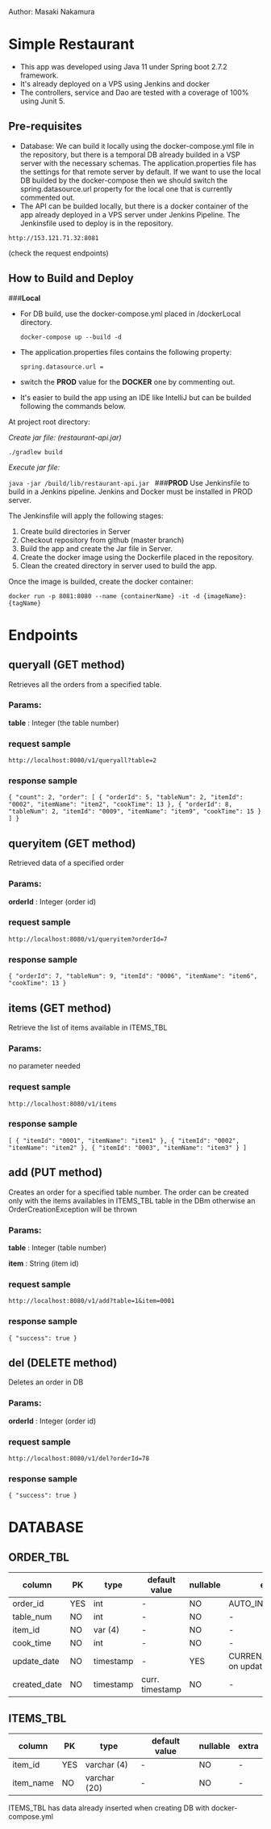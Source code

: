 Author: Masaki Nakamura

# Simple Restaurant 
* This app was developed using Java 11 under Spring boot 2.7.2 framework.
* It's already deployed on a VPS using Jenkins and docker 
* The controllers, service and Dao are tested with a coverage of 100% using Junit 5.

## Pre-requisites
* Database: We can build it locally using the docker-compose.yml file in the repository, but there is a temporal DB already builded in a VSP server with the necessary schemas. The application.properties file has the settings for that remote server by default. 
If we want to use the local DB builded by the docker-compose then we should switch the spring.datasource.url property for the local one that is currently commented out.
* The API can be builded locally, but there is a docker container of the app already deployed in a VPS server under Jenkins Pipeline. 
The Jenkinsfile used to deploy is in the repository. 

`http://153.121.71.32:8081`

(check the request endpoints)

## How to Build and Deploy

###**Local**
*  For DB build, use the docker-compose.yml placed in /dockerLocal directory.
   
   `docker-compose up --build -d`
   
*   The application.properties files contains the following property:

	`spring.datasource.url = 
`

* switch the **PROD** value for the **DOCKER** one by commenting out.

* It's easier to build the app using an IDE like IntelliJ but can be builded following the commands below.

At project root directory:

*Create jar file:  (restaurant-api.jar)*

    ./gradlew build
    
*Execute jar file:*

`java -jar /build/lib/restaurant-api.jar
`
###**PROD**
Use Jenkinsfile to build in a Jenkins pipeline.
Jenkins and Docker must be installed in PROD server.

The Jenkinsfile will apply the following stages:

1. Create build directories in Server 
2. Checkout repository from github (master branch)
3. Build the app and create the Jar file in Server.
4. Create the docker image using the Dockerfile placed in the repository.
5. Clean the created directory in server used to build the app.

Once the image is builded, create the docker container:

`docker run -p 8081:8080 --name {containerName} -it -d {imageName}:{tagName}`

# Endpoints

## queryall (GET method)
Retrieves all the orders from a specified table.
### Params:
**table** : Integer   (the table number)

### request sample
`http://localhost:8080/v1/queryall?table=2`

### response sample
`{
    "count": 2,
    "order": [
        {
            "orderId": 5,
            "tableNum": 2,
            "itemId": "0002",
            "itemName": "item2",
            "cookTime": 13
        },
        {
            "orderId": 8,
            "tableNum": 2,
            "itemId": "0009",
            "itemName": "item9",
            "cookTime": 15
        }
    ]
}`

## queryitem (GET method)
Retrieved data of a specified order

### Params:
**orderId** : Integer   (order id)

### request sample
`http://localhost:8080/v1/queryitem?orderId=7`

### response sample
`{
    "orderId": 7,
    "tableNum": 9,
    "itemId": "0006",
    "itemName": "item6",
    "cookTime": 13
}`

## items (GET method)
Retrieve the list of items available in ITEMS_TBL

### Params:
no parameter needed

### request sample
`http://localhost:8080/v1/items`

### response sample
`[
    {
        "itemId": "0001",
        "itemName": "item1"
    },
    {
        "itemId": "0002",
        "itemName": "item2"
    },
    {
        "itemId": "0003",
        "itemName": "item3"
    }
]`

## add (PUT method)
Creates an order for a specified table number.
The order can be created only with the items availables in ITEMS_TBL table in the DBm otherwise an OrderCreationException will be thrown


### Params:
**table** : Integer   (table number)

**item** : String   (item id)

### request sample
`http://localhost:8080/v1/add?table=1&item=0001`

### response sample
`{
    "success": true
}`

## del (DELETE method)
Deletes an order in DB

### Params:
**orderId** : Integer   (order id)

### request sample

`http://localhost:8080/v1/del?orderId=78`

### response sample
`{
    "success": true
}`


# DATABASE

## ORDER_TBL

| column        | PK | type      | default value   | nullable | extra|
|---------------|----|-----------|-----------------|----------|------|
| order_id      |YES | int       | -               | NO       | AUTO_INCREMENT  |
| table_num     |NO  | int       | -               | NO       | -               | 
| item_id       |NO  | var (4)   | -               | NO       | -               |
| cook_time     |NO  | int       | -               | NO       | -               |
| update_date   |NO  | timestamp | -               | YES      | CURREN_TIMESTAMP on update |
| created_date  |NO  | timestamp | curr. timestamp | NO       | - |

## ITEMS_TBL

 column      | PK  | type        | default value | nullable | extra |
|------------|-----|-------------|---------------|----------|-------|
| item_id    | YES |varchar (4)  | -             | NO       | -     |
| item_name  | NO  |varchar (20) | -             | NO       | -     |

ITEMS_TBL has data already inserted when creating DB with docker-compose.yml 